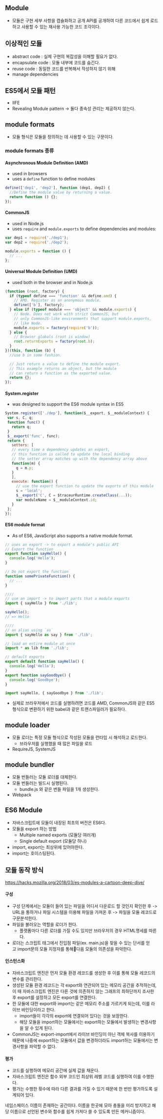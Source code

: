 ## Module

- 모듈은 구현 세부 사항을 캡슐화하고 공개 API를 공개하여 다른 코드에서 쉽게 로드하고 사용할 수 있는 재사용 가능한 코드 조각이다.

## 이상적인 모듈

- abstract code : 실제 구현의 복잡성을 이해할 필요가 없다.
- encapsulate code : 모듈 내부에 코드를 숨긴다.
- reuse code : 동일한 코드를 반복해서 작성하지 않기 위해
- manage dependencies

## ES5에서 모듈 패턴

- IIFE
- Revealing Module pattern
  -> 둘다 종속성 관리는 제공하지 않는다.

## module formats

- 모듈 형식은 모듈을 정의하는 데 사용할 수 있는 구문이다.

### module formats 종류

#### Asynchronous Module Definition (AMD)

- used in browsers
- uses a `define` function to define modules

```js
define(['dep1', 'dep2'], function (dep1, dep2) {
  //Define the module value by returning a value.
  return function () {};
});
```

#### CommonJS

- used in Node.js
- uses `require` and `module.exports` to define dependencies and modules:

```js
var dep1 = require('./dep1');
var dep2 = require('./dep2');

module.exports = function () {
  // ...
};
```

#### Universal Module Definition (UMD)

- used both in the browser and in Node.js

```js
(function (root, factory) {
  if (typeof define === 'function' && define.amd) {
    // AMD. Register as an anonymous module.
    define(['b'], factory);
  } else if (typeof module === 'object' && module.exports) {
    // Node. Does not work with strict CommonJS, but
    // only CommonJS-like environments that support module.exports,
    // like Node.
    module.exports = factory(require('b'));
  } else {
    // Browser globals (root is window)
    root.returnExports = factory(root.b);
  }
})(this, function (b) {
  //use b in some fashion.

  // Just return a value to define the module export.
  // This example returns an object, but the module
  // can return a function as the exported value.
  return {};
});
```

#### System.register

- was designed to support the ES6 module syntax in ES5

```js
System.register(['./dep'], function($__export, $__moduleContext) {
 var s, C, q;
 function func() {
   return q;
 }
 $__export('func', func);
 return {
   setters: [
   // every time a dependency updates an export,
   // this function is called to update the local binding
   // the setter array matches up with the dependency array above
   function(m) {
     q = m.p;
   }
   ],
   execute: function() {
     // use the export function to update the exports of this module
     s = 'local';
     $__export('C', C = $traceurRuntime.createClass(...));
     var moduleName = $__moduleContext.id;
   }
 };
});
```

#### ES6 module format

- As of ES6, JavaScript also supports a native module format.

```js
// uses an export -> to export a module's public API
// Export the function
export function sayHello() {
  console.log('Hello');
}

// Do not export the function
function somePrivateFunction() {
  // ...
}

////
// use an import -> to import parts that a module exports
import { sayHello } from './lib';

sayHello();
// => Hello

////
// an alias using `as`
import { sayHello as say } from './lib';

// load an entire module at once
import * as lib from './lib';

// default exports
export default function sayHello() {
  console.log('Hello');
}
export function sayGoodbye() {
  console.log('Goodbye');
}

import sayHello, { sayGoodbye } from './lib';
```

- 실제로 브라우저에서 코드를 실행하려면 코드를 AMD, CommonJS와 같은 ES5 형식으로 변환하기 위한 babel과 같은 트랜스파일러가 필요하다.

## module loader

- 모듈 로더는 특정 모듈 형식으로 작성된 모듈을 런타임 시 해석하고 로드한다.
  - 브라우저를 실행했을 때 많은 파일을 로드
- RequireJS, SystemJS

## module bundler

- 모듈 번들러는 모듈 로더를 대체한다.
- 모듈 번들러는 빌드시 실행된다.
  - bundle.js 와 같은 번들 파일을 1개 생성한다.
- Webpack

## ES6 Module

- 자바스크립트에 모듈이 내장된 최초의 버전은 ES6다.
- 모듈을 export 하는 방법
  - Multiple named exports (모듈당 여러개)
  - Single default export (모듈당 하나)
- import, export는 최상위에 있어야한다.
- import는 호이스팅된다.

## 모듈 동작 방식

https://hacks.mozilla.org/2018/03/es-modules-a-cartoon-deep-dive/

#### 구성

- 구성 단계에서는 모듈이 들어 있는 파일을 어디서 다운로드 할 것인지 확인한 후 -> URL을 통하거나 파일 시스템을 이용해 파일을 가져온 후 -> 파일을 모듈 레코드로 구문분석한다.
- 파일을 불러오는 역할을 로더가 한다.
  - 플랫폼마다 다른 로더를 가질 수도 있지만 브라우저의 경우 HTML명세를 따른다.
- 로더는 스크립트 태그에서 진입점 파일(ex. main.js)을 찾을 수 있는 단서를 얻고 import문의 모듈 지정자를 통해다음 모듈의 의존성을 파악한다.

#### 인스턴스화

- 자바스크립트 엔진은 먼저 모듈 환경 레코드를 생성한 후 이를 통해 모듈 레코드의 변수를 관리한다.
- 생성된 모듈 환경 레코드는 각 export와 연관되어 있는 메모리 공간을 추적하는데, 이 때 자바스크립트 엔진은 다른 것에 의존하지 않는 그래프의 최하단까지 조사한 후 export를 설정하고 모든 export를 연결한다.
- 한 모듈에 대한 export와 import는 같은 메모리 주소를 가르키게 되는데, 이를 라이브 바인딩이라고 한다.
  - import들이 각각의 export에 연결되어 있다는 것을 보장한다.
  - 해당 모듈을 import하는 모듈에서는 export하는 모듈에서 발생하는 변경사항을 알 수 있게 된다.
- CommonJS는 export-import에서 라이브 바인딩이 아닌 객체 복사를 이용하기 때문에 나중에 export하는 모듈에서 값을 변경하더라도 import하는 모듈에서는 변경사항을 파악할 수 없다.

#### 평가

- 코드를 실행하여 메모리 공간에 실제 값을 채운다.
- 자바스크립트 엔진은 함수 외부 코드인 최상위 레벨 코드를 실행하여 이를 수행한다.
- 평가는 수행한 횟수에 따라 다른 결과를 가질 수 있기 때문에 한 번만 평가하도록 설계되어 있다.

네임스페이스
이름이 존재하는 공간이다.
이름을 한곳에 모아 충돌을 미리 방지하고 해당 이름으로 선언된 변수와 함수를 쉽게 가져다 쓸 수 있도록 만든 메커니즘이다.

